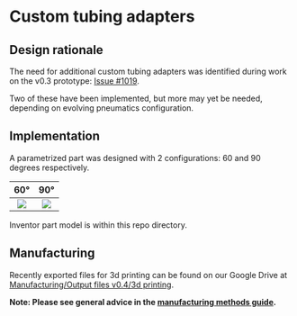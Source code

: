 # Custom tubing adapters

## Design rationale

The need for additional custom tubing adapters was identified during work on the v0.3 prototype:
[Issue #1019](https://github.com/RespiraWorks/Ventilator/issues/1019).

Two of these have been implemented, but more may yet be needed, depending on evolving pneumatics configuration.

## Implementation

A parametrized part was designed with 2 configurations: 60 and 90 degrees respectively.

|        60°         |        90°         |
|:------------------:|:------------------:|
| ![](tube60deg.jpg) | ![](tube90deg.jpg) |


Inventor part model is within this repo directory.

## Manufacturing

Recently exported files for 3d printing can be found on our Google Drive at
[Manufacturing/Output files v0.4/3d printing](https://tinyurl.com/2kuwps9h).

**Note: Please see general advice in the [manufacturing methods guide](../../methods).**
